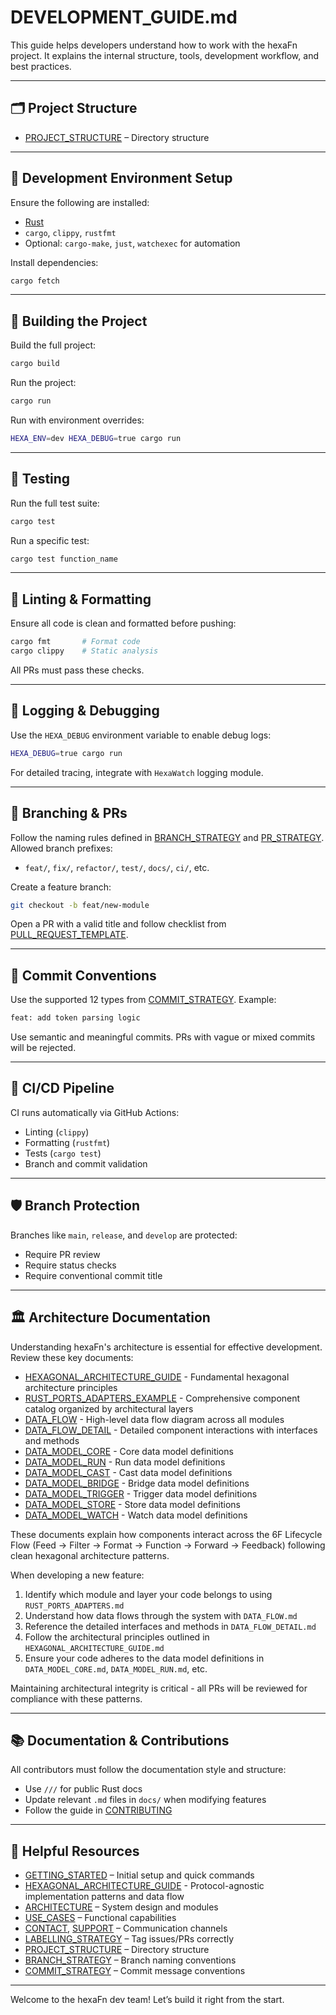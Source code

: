 <!--
SPDX-FileCopyrightText: 2025 Husamettin ARABACI
SPDX-License-Identifier: MIT
-->

# DEVELOPMENT_GUIDE.md

This guide helps developers understand how to work with the hexaFn project. It explains the internal structure, tools, development workflow, and best practices.

---

## 🗂️ Project Structure

- [PROJECT_STRUCTURE](PROJECT_STRUCTURE.md) – Directory structure

---

## 🔧 Development Environment Setup

Ensure the following are installed:

- [Rust](https://www.rust-lang.org/tools/install)
- `cargo`, `clippy`, `rustfmt`
- Optional: `cargo-make`, `just`, `watchexec` for automation

Install dependencies:

```bash
cargo fetch
```

---

## 🚀 Building the Project

Build the full project:

```bash
cargo build
```

Run the project:

```bash
cargo run
```

Run with environment overrides:

```bash
HEXA_ENV=dev HEXA_DEBUG=true cargo run
```

---

## 🧪 Testing

Run the full test suite:

```bash
cargo test
```

Run a specific test:

```bash
cargo test function_name
```

---

## 🧼 Linting & Formatting

Ensure all code is clean and formatted before pushing:

```bash
cargo fmt       # Format code
cargo clippy    # Static analysis
```

All PRs must pass these checks.

---

## 🌲 Logging & Debugging

Use the `HEXA_DEBUG` environment variable to enable debug logs:

```bash
HEXA_DEBUG=true cargo run
```

For detailed tracing, integrate with `HexaWatch` logging module.

---

## 🔀 Branching & PRs

Follow the naming rules defined in [BRANCH_STRATEGY](BRANCH_STRATEGY.md) and [PR_STRATEGY](PR_STRATEGY.md). Allowed branch prefixes:

- `feat/`, `fix/`, `refactor/`, `test/`, `docs/`, `ci/`, etc.

Create a feature branch:

```bash
git checkout -b feat/new-module
```

Open a PR with a valid title and follow checklist from [PULL_REQUEST_TEMPLATE](../.github/PULL_REQUEST_TEMPLATE.md).

---

## 🧱 Commit Conventions

Use the supported 12 types from [COMMIT_STRATEGY](COMMIT_STRATEGY.md). Example:

```bash
feat: add token parsing logic
```

Use semantic and meaningful commits. PRs with vague or mixed commits will be rejected.

---

## 🧪 CI/CD Pipeline

CI runs automatically via GitHub Actions:

- Linting (`clippy`)
- Formatting (`rustfmt`)
- Tests (`cargo test`)
- Branch and commit validation

---

## 🛡️ Branch Protection

Branches like `main`, `release`, and `develop` are protected:

- Require PR review
- Require status checks
- Require conventional commit title

---

## 🏛️ Architecture Documentation

Understanding hexaFn's architecture is essential for effective development. Review these key documents:

- [HEXAGONAL_ARCHITECTURE_GUIDE](HEXAGONAL_ARCHITECTURE_GUIDE.md) - Fundamental hexagonal architecture principles
- [RUST_PORTS_ADAPTERS_EXAMPLE](RUST_PORTS_ADAPTERS_EXAMPLE.md) - Comprehensive component catalog organized by architectural layers
- [DATA_FLOW](DATA_FLOW.md) - High-level data flow diagram across all modules
- [DATA_FLOW_DETAIL](DATA_FLOW_DETAIL.md) - Detailed component interactions with interfaces and methods
- [DATA_MODEL_CORE](DATA_MODEL_CORE.md) - Core data model definitions
- [DATA_MODEL_RUN](DATA_MODEL_RUN.md) - Run data model definitions
- [DATA_MODEL_CAST](DATA_MODEL_CAST.md) - Cast data model definitions
- [DATA_MODEL_BRIDGE](DATA_MODEL_BRIDGE.md) - Bridge data model definitions
- [DATA_MODEL_TRIGGER](DATA_MODEL_TRIGGER.md) - Trigger data model definitions
- [DATA_MODEL_STORE](DATA_MODEL_STORE.md) - Store data model definitions
- [DATA_MODEL_WATCH](DATA_MODEL_WATCH.md) - Watch data model definitions

These documents explain how components interact across the 6F Lifecycle Flow (Feed → Filter → Format → Function → Forward → Feedback) following clean hexagonal architecture patterns.

When developing a new feature:
1. Identify which module and layer your code belongs to using `RUST_PORTS_ADAPTERS.md`
2. Understand how data flows through the system with `DATA_FLOW.md`
3. Reference the detailed interfaces and methods in `DATA_FLOW_DETAIL.md`
4. Follow the architectural principles outlined in `HEXAGONAL_ARCHITECTURE_GUIDE.md`
5. Ensure your code adheres to the data model definitions in `DATA_MODEL_CORE.md`, `DATA_MODEL_RUN.md`, etc.

Maintaining architectural integrity is critical - all PRs will be reviewed for compliance with these patterns.

---

## 📚 Documentation & Contributions

All contributors must follow the documentation style and structure:

- Use `///` for public Rust docs
- Update relevant `.md` files in `docs/` when modifying features
- Follow the guide in [CONTRIBUTING](CONTRIBUTING.md)

---

## 🧠 Helpful Resources

- [GETTING_STARTED](GETTING_STARTED.md) – Initial setup and quick commands
- [HEXAGONAL_ARCHITECTURE_GUIDE](HEXAGONAL_ARCHITECTURE_GUIDE.md) - Protocol-agnostic implementation patterns and data flow
- [ARCHITECTURE](ARCHITECTURE.md) – System design and modules
- [USE_CASES](USE_CASES.md) – Functional capabilities
- [CONTACT](CONTACT.md), [SUPPORT](SUPPORT.md) – Communication channels
- [LABELLING_STRATEGY](LABELLING_STRATEGY.md) – Tag issues/PRs correctly
- [PROJECT_STRUCTURE](PROJECT_STRUCTURE.md) – Directory structure
- [BRANCH_STRATEGY](BRANCH_STRATEGY.md) – Branch naming conventions
- [COMMIT_STRATEGY](COMMIT_STRATEGY.md) – Commit message conventions

---

Welcome to the hexaFn dev team! Let’s build it right from the start.
